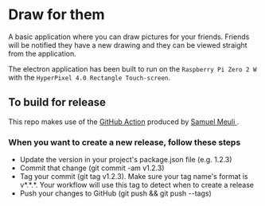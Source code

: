 # Draw for them

A basic application where you can draw pictures for your friends.
Friends will be notified they have a new drawing and they can be viewed straight from the application.

The electron application has been built to run on the `Raspberry Pi Zero 2 W` with the `HyperPixel 4.0 Rectangle Touch-screen`.

## To build for release

This repo makes use of the [GitHub Action](https://github.com/samuelmeuli/action-electron-builder) produced by [Samuel Meuli ](https://github.com/samuelmeuli).

### When you want to create a new release, follow these steps

- Update the version in your project's package.json file (e.g. 1.2.3)
- Commit that change (git commit -am v1.2.3)
- Tag your commit (git tag v1.2.3). Make sure your tag name's format is v*.*.\*. Your workflow will use this tag to detect when to create a release
- Push your changes to GitHub (git push && git push --tags)

